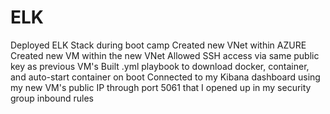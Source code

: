 # ELK
Deployed ELK Stack during boot camp 
Created new VNet within AZURE
Created new VM within the new VNet 
Allowed SSH access via same public key as previous VM's 
Built .yml playbook to download docker, container, and auto-start container on boot 
Connected to my Kibana dashboard using my new VM's public IP through port 5061 that I opened up in my security group inbound rules
